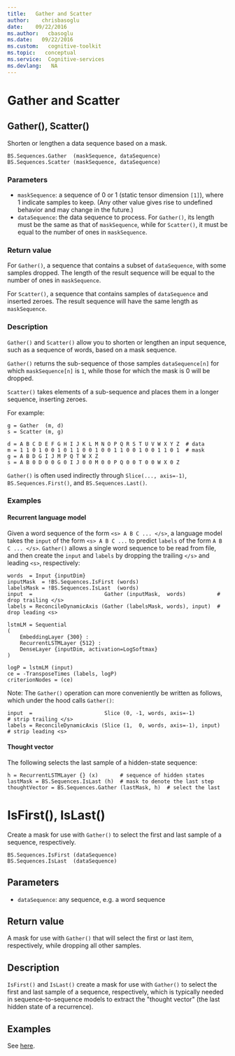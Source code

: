 ```yaml
---
title:   Gather and Scatter
author:    chrisbasoglu
date:    09/22/2016
ms.author:   cbasoglu
ms.date:   09/22/2016
ms.custom:   cognitive-toolkit
ms.topic:   conceptual
ms.service:  Cognitive-services
ms.devlang:   NA
---
```


# Gather and Scatter

## Gather(), Scatter()

Shorten or lengthen a data sequence based on a mask.

    BS.Sequences.Gather  (maskSequence, dataSequence)
    BS.Sequences.Scatter (maskSequence, dataSequence)

### Parameters

* `maskSequence`: a sequence of 0 or 1 (static tensor dimension `[1]`), where 1 indicate samples to keep. (Any other value gives rise to undefined behavior and may change in the future.)
* `dataSequence`: the data sequence to process. For `Gather()`, its length must be the same as that of `maskSequence`, while for `Scatter()`, it must be equal to the number of ones in `maskSequence`.

### Return value

For `Gather()`, a sequence that contains a subset of `dataSequence`, with some samples dropped. The length of the result sequence will be equal to the number of ones in `maskSequence`.

For `Scatter()`, a sequence that contains samples of `dataSequence` and inserted zeroes. The result sequence will have the same length as `maskSequence`.

### Description

`Gather()` and `Scatter()` allow you to shorten or lengthen an input sequence, such as a sequence of words, based on a mask sequence. 

`Gather()` returns the sub-sequence of those samples `dataSequence[n]` for which `maskSequence[n]` is `1`, while those for which the mask is 0 will be dropped.

`Scatter()` takes elements of a sub-sequence and places them in a longer sequence, inserting zeroes.

For example:

    g = Gather  (m, d)
    s = Scatter (m, g)

    d = A B C D E F G H I J K L M N O P Q R S T U V W X Y Z  # data
    m = 1 1 0 1 0 0 1 0 1 1 0 0 1 0 0 1 1 0 0 1 0 0 1 1 0 1  # mask
    g = A B D G I J M P Q T W X Z
    s = A B 0 D 0 0 G 0 I J 0 0 M 0 0 P Q 0 0 T 0 0 W X 0 Z

`Gather()` is often used indirectly through `Slice(..., axis=-1)`, `BS.Sequences.First()`, and `BS.Sequences.Last()`.

### Examples

#### Recurrent language model

Given a word sequence of the form `<s> A B C ... </s>`, a language model takes the `input` of the form `<s> A B C ...` to predict `labels` of the form `A B C ... </s>`. `Gather()` allows a single word sequence to be read
from file, and then create the `input` and `labels` by dropping the trailing `</s>` and leading `<s>`, respectively:

    words  = Input {inputDim}
    inputMask  = !BS.Sequences.IsFirst (words)
    labelsMask = !BS.Sequences.IsLast  (words)
    input  =                       Gather (inputMask,  words)          # drop trailing </s>
    labels = ReconcileDynamicAxis (Gather (labelsMask, words), input)  # drop leading <s>

    lstmLM = Sequential
    (
        EmbeddingLayer {300} :
        RecurrentLSTMLayer {512} :
        DenseLayer {inputDim, activation=LogSoftmax}
    )

    logP = lstmLM (input)
    ce = -TransposeTimes (labels, logP)
    criterionNodes = (ce)

Note: The `Gather()` operation can more conveniently be written as follows, which under the hood calls `Gather()`:

    input  =                       Slice (0, -1, words, axis=-1)          # strip trailing </s>
    labels = ReconcileDynamicAxis (Slice (1,  0, words, axis=-1), input)  # strip leading <s>

#### Thought vector

The following selects the last sample of a hidden-state sequence:

    h = RecurrentLSTMLayer {} (x)       # sequence of hidden states
    lastMask = BS.Sequences.IsLast (h)  # mask to denote the last step
    thoughtVector = BS.Sequences.Gather (lastMask, h)  # select the last

# IsFirst(), IsLast()

Create a mask for use with `Gather()` to select the first and last sample of a sequence, respectively.

    BS.Sequences.IsFirst (dataSequence)
    BS.Sequences.IsLast  (dataSequence)

## Parameters

* `dataSequence`: any sequence, e.g. a word sequence

## Return value

A mask for use with `Gather()` that will select the first or last item, respectively, while dropping all other samples.

## Description

`IsFirst()` and `IsLast()` create a mask for use with `Gather()` to select the first and last sample of a sequence, respectively, which is typically needed in sequence-to-sequence models to extract the "thought vector" (the
last hidden state of a recurrence).

## Examples

See [here](#thought-vector).
